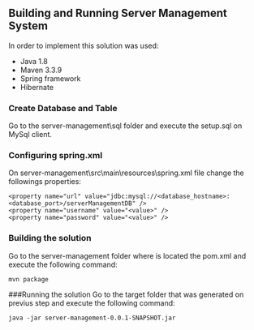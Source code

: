 ## Building and Running Server Management System
In order to implement this solution was used:
- Java 1.8
- Maven 3.3.9
- Spring framework
- Hibernate

### Create Database and Table
Go to the server-management\sql folder and execute the setup.sql on MySql client.

### Configuring spring.xml
On server-management\src\main\resources\spring.xml file change the followings properties:

	<property name="url" value="jdbc:mysql://<database_hostname>:<database_port>/serverManagementDB" />
	<property name="username" value="<value>" />
	<property name="password" value="<value>" />
 

### Building the solution
Go to the server-management folder where is located the pom.xml and execute the following command:

<code>mvn package</code>

###Running the solution
Go to the target folder that was generated on previus step and execute the following command:

<code>java -jar server-management-0.0.1-SNAPSHOT.jar</code>

